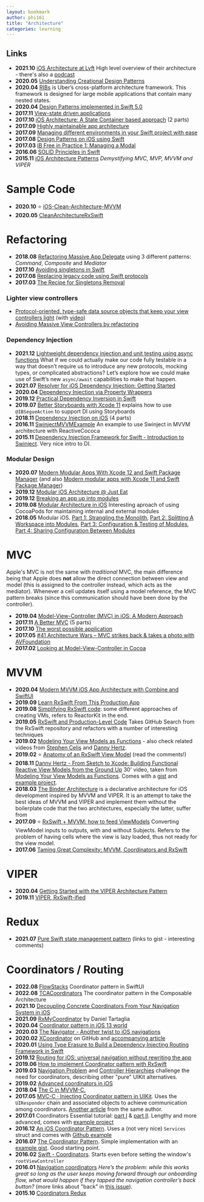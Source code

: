 ```yaml
---
layout: bookmark
author: phi161
title: "Architecture"
categories: learning
---
```


## Links

* **2021.10** [iOS Architecture at Lyft](https://scottberrevoets.com/2021/10/14/ios-architecture-at-lyft/) High level overview of their architecture - there's also a [podcast](https://podcasts.apple.com/us/podcast/mobile-architecture-pt-1-with-scott-berrevoets/id1453587931?i=1000512549072)
* **2020.05** [Understanding Creational Design Patterns](https://lickability.com/blog/understanding-creational-design-patterns/)
* **2020.04** [RIBs](https://github.com/uber/RIBs/wiki) is Uber’s cross-platform architecture framework. This framework is designed for large mobile applications that contain many nested states.
* **2020.04** [Design Patterns implemented in Swift 5.0](https://github.com/ochococo/Design-Patterns-In-Swift)
* **2017.11** [View-state driven applications](https://www.cocoawithlove.com/blog/view-state-driven-applications.html)
* **2017.10** [iOS Architecture: A State Container based approach](https://jobandtalent.engineering/ios-architecture-an-state-container-based-approach-4f1a9b00b82e) (2 parts)
* **2017.09** [Highly maintainable app architecture](http://aplus.rs/2017/highly-maintainable-app-architecture/)
* **2017.09** [Managing different environments in your Swift project with ease](https://medium.com/flawless-app-stories/manage-different-environments-in-your-swift-project-with-ease-659f7f3fb1a6)
* **2017.08** [Design Patterns on iOS using Swift](https://www.raywenderlich.com/160653/design-patterns-ios-using-swift-part-22)
* **2017.03** [IB Free in Practice 1: Managing a Modal](https://www.raizlabs.com/dev/2017/03/ibfree-practice-1-managing-modal/)
* **2016.06** [SOLID Principles in Swift](https://www.youtube.com/watch?v=gkxmeWvGEpU)
* **2015.11** [iOS Architecture Patterns](https://medium.com/ios-os-x-development/ios-architecture-patterns-ecba4c38de52#.qoafphl7f) _Demystifying MVC, MVP, MVVM and VIPER_


# Sample Code

* **2020.10** ⭐️ [iOS-Clean-Architecture-MVVM](https://github.com/kudoleh/iOS-Clean-Architecture-MVVM)
* **2020.05** [CleanArchitectureRxSwift](https://github.com/sergdort/CleanArchitectureRxSwift)


# Refactoring

* **2018.08** [Refactoring Massive App Delegate](https://www.vadimbulavin.com/refactoring-massive-app-delegate/) using 3 different patterns: _Command_, _Composite_ and _Mediator_
* **2017.10** [Avoiding singletons in Swift](https://www.swiftbysundell.com/posts/avoiding-singletons-in-swift)
* **2017.08** [Replacing legacy code using Swift protocols](https://www.swiftbysundell.com/posts/replacing-legacy-code-using-swift-protocols)
* **2017.03** [The Recipe for Singletons Removal](https://albertodebortoli.com/2017/03/15/the-recipe-for-singletons-removal/)

### Lighter view controllers

* [Protocol-oriented, type-safe data source objects that keep your view controllers light](https://github.com/jessesquires/JSQDataSourcesKit) (with [video](https://www.skilled.io/u/swiftsummit/pushing-the-limits-of-protocol-oriented-programming))
* [Avoiding Massive View Controllers by refactoring](https://medium.com/cocoaacademymag/avoiding-massive-view-controllers-by-refactoring-ffb6a55dfa42)

### Dependency Injection

* **2021.12** [Lightweight dependency injection and unit testing using async functions](https://www.swiftbysundell.com/articles/dependency-injection-and-unit-testing-using-async-await/) What if we could actually make our code fully testable in a way that doesn’t require us to introduce any new protocols, mocking types, or complicated abstractions? Let’s explore how we could make use of Swift’s new `async/await` capabilities to make that happen.
* **2021.07** [Resolver for iOS Dependency Injection: Getting Started](https://www.raywenderlich.com/22203552-resolver-for-ios-dependency-injection-getting-started)
* **2020.04** [Dependency Injection via Property Wrappers](https://www.kiloloco.com/articles/004-dependency-injection-via-property-wrappers/)
* **2019.12** [Practical Dependency Inversion in Swift](https://medium.com/flawless-app-stories/practical-dependency-inversion-in-swift-1c1142161a8)
* **2019.07** [Better Storyboards with Xcode 11](https://useyourloaf.com/blog/better-storyboards-with-xcode-11/) explains how to use `@IBSegueAction` to support DI using Storyboards
* **2018.11** [Dependency Injection on iOS](https://medium.com/@fernandodelrio/dependency-injection-on-ios-part-1-4-8847f302b3d9) (4 parts)
* **2016.11** [SwinjectMVVMExample](https://github.com/Swinject/SwinjectMVVMExample) 
An example to use Swinject in MVVM architecture with ReactiveCococa
* **2015.11** [Dependency Injection Framework for Swift - Introduction to Swinject](https://yoichitgy.github.io/post/dependency-injection-framework-for-swift-introduction-to-swinject/). Very nice intro to DI.

### Modular Design

* **2020.07** [Modern Modular Apps With Xcode 12 and Swift Package Manager](https://medium.com/kinandcartacreated/modern-modular-apps-with-xcode-12-and-swift-package-manager-a84aedace575) (and also [Modern modular apps with Xcode 11 and Swift Package Manager](https://medium.com/kinandcartacreated/modern-modular-apps-with-xcode-11-and-swift-package-manager-6b4afa0125be))
* **2019.12** [Modular iOS Architecture @ Just Eat](https://tech.just-eat.com/2019/12/18/modular-ios-architecture-just-eat/)
* **2019.12** [Breaking an app up into modules](https://www.donnywals.com/breaking-an-app-up-into-modules/)
* **2019.08** [Modular Architecture in iOS](https://medium.com/flawless-app-stories/a-modular-architecture-in-swift-aafd9026aa99) Interesting aproach of using CocoaPods for maintaining internal and external modules
* **2018.05** Modular iOS. [Part 1: Strangling the Monolith](https://medium.com/kinandcartacreated/modular-ios-strangling-the-monolith-4a6843a28992), [Part 2: Splitting A Workspace into Modules](https://medium.com/kinandcartacreated/modular-ios-splitting-a-workspace-into-modules-331293f1090), [Part 3: Configuration & Testing of Modules](https://medium.com/kinandcartacreated/modular-ios-part-3-configuration-testing-of-modules-2f287b19eeef), [Part 4: Sharing Configuration Between Modules](https://medium.com/kinandcartacreated/modular-ios-part-4-sharing-configuration-between-modules-b08a31490447)


# MVC

Apple's MVC is not the same with _traditional_ MVC, the main difference being that Apple does __not__ allow the direct connection between view and model (this is assigned to the controller instead, which acts as the mediator). Whenever a cell updates itself using a model reference, the MVC pattern breaks (since this communication should have been done by the controller).

* **2019.04** [Model-View-Controller (MVC) in iOS: A Modern Approach](https://www.raywenderlich.com/132662/mvc-in-ios-a-modern-approach)
* **2017.11** [A Better MVC](https://davedelong.com/blog/2017/11/06/a-better-mvc-part-1-the-problems/) (5 parts)
* **2017.10** [The worst possible application](https://www.cocoawithlove.com/blog/worst-possible-application.html)
* **2017.05** [#41 Architecture Wars – MVC strikes back & takes a photo with AVFoundation](https://swifting.io/blog/2017/05/06/41-architecture-wars-mvc-strikes-back-takes-a-photo-with-avfoundation/)
* **2017.02** [Looking at Model-View-Controller in Cocoa](https://www.cocoawithlove.com/blog/mvc-and-cocoa.html)


# MVVM

* **2020.04** [Modern MVVM iOS App Architecture with Combine and SwiftUI](https://www.vadimbulavin.com/modern-mvvm-ios-app-architecture-with-combine-and-swiftui/)
* **2019.09** [Learn RxSwift From This Production App](https://andreaslydemann.com/learn-rxswift-from-this-production-app/)
* **2019.08** [Simplifying RxSwift code](https://medium.com/flawless-app-stories/simplifying-rxswift-code-78071d5b780): some different approaches of creating VMs, refers to ReactorKit in the end.
* **2019.05** [RxSwift and Production-Level Code](https://betterprogramming.pub/rxswift-github-search-done-right-d57aa042f97f) Takes GitHub Search from the RxSwift repository and refactors with a number of interesting techniques
* **2019.02** [Modeling Your View Models as Functions](https://medium.com/grailed-engineering/modeling-your-view-models-as-functions-65b58525717f) - also check related videos from [Stephen Celis](https://www.youtube.com/watch?v=uTLG_LgjWGA) and [Danny Hertz](https://www.youtube.com/watch?v=9UqDk33pkKA).
* **2019.02** ⭐️ [Anatomy of an RxSwift View Model](https://medium.com/@chuck.krutsinger/anatomy-of-an-rxswift-view-model-cd45d35a710) (read the comments!)
* **2018.11** [Danny Hertz - From Sketch to Xcode: Building Functional Reactive View Models from the Ground Up](https://www.youtube.com/watch?v=9UqDk33pkKA) 30' video, taken from [Modeling Your View Models as Functions](https://medium.com/grailed-engineering/modeling-your-view-models-as-functions-65b58525717f). Comes with a [gist](https://gist.github.com/dannyhertz/9eb4247e784e0c3b2ff8ec60098630a2) and [example project](https://github.com/pablobarcos/RxSwiftReactiveViewModel).
* **2018.03** [The Binder Architecture](https://github.com/DeclarativeHub/TheBinderArchitecture/) is a declarative architecture for iOS development inspired by MVVM and VIPER. It is an attempt to take the best ideas of MVVM and VIPER and implement them without the boilerplate code that the two architectures, especially the latter, suffer from
* **2017.09** ⭐️ [RxSwift + MVVM: how to feed ViewModels](https://medium.com/blablacar/rxswift-mvvm-66827b8b3f10) Converting ViewModel inputs to outputs, with and without Subjects. Refers to the problem of having cells where the view is lazy loaded, thus not ready for the view model.
* **2017.06** [Taming Great Complexity: MVVM, Coordinators and RxSwift](https://blog.uptech.team/taming-great-complexity-mvvm-coordinators-and-rxswift-8daf8a76e7fd)


# VIPER

* **2020.04** [Getting Started with the VIPER Architecture Pattern](https://www.raywenderlich.com/8440907-getting-started-with-the-viper-architecture-pattern)
* **2019.11** [VIPER, RxSwift-ified](https://medium.com/@danielt1263/viper-rxswift-ified-1ec3ae8ab9a6)


# Redux

* **2021.07** [Pure Swift state management pattern](https://www.reddit.com/r/swift/comments/om4xbq/pure_swift_state_management_pattern/) (links to gist - interesting comments)


# Coordinators / Routing

* **2022.08** [FlowStacks](https://github.com/johnpatrickmorgan/FlowStacks) Coordinator pattern in SwiftUI
* **2022.08** [TCACoordinators](https://github.com/johnpatrickmorgan/TCACoordinators) The coordinator pattern in the Composable Architecture
* **2021.10** [Decoupling Concrete Coordinators From Your Navigation System in iOS](https://betterprogramming.pub/decoupling-concrete-coordinators-from-your-navigation-system-in-ios-27f39f8e8d8)
* **2021.09** [RxMyCoordinator](https://github.com/danielt1263/RxMyCoordinator) by  Daniel Tartaglia
* **2020.04** [Coordinator pattern in iOS 13 world](https://aplus.rs/2020/coordinator-pattern-for-ios13/)
* **2020.03** [The Navigator - Another twist to iOS navigations](https://jobandtalent.engineering/the-navigator-420b24fc57da)
* **2020.02** [XCoordinator](https://github.com/quickbirdstudios/XCoordinator) on GitHub and [accompanying article](https://quickbirdstudios.com/blog/ios-navigation-library-based-on-the-coordinator-pattern/)
* **2020.01** [Using Type Erasure to Build a Dependency Injecting Routing Framework in Swift](https://swiftrocks.com/using-type-erasure-to-build-a-dependency-injector-in-swift.html)
* **2019.12** [Routing for iOS: universal navigation without rewriting the app](https://badootech.badoo.com/routing-for-ios-universal-navigation-without-rewriting-the-app-215b52a37cf2)
* **2019.06** [How to implement Coordinator pattern with RxSwift](https://benoitpasquier.com/integrate-coordinator-pattern-in-rxswift/)
* **2019.03** [Navigation Problem](http://kean.github.io/post/navigation-problem) and [Controller Hierarchies](https://sandofsky.com/blog/controller-hierarchies.html) challenge the need for coordinators, describing other "pure" UIKit alternatives.
* **2019.02** [Advanced coordinators in iOS](https://www.hackingwithswift.com/articles/175/advanced-coordinator-pattern-tutorial-ios)
* **2018.04** [The C in MVVM-C.](https://medium.com/@myurieff/the-c-in-mvvm-c-2b18ff26e195)
* **2017.05** [MVC-C · Injecting Coordinator pattern in UIKit](http://aplus.rs/2017/mvc-c-injecting-coordinator-pattern-in-uikit/). Uses the `UIResponder` chain and associated objects to achieve communication among coordinators. [Another article](http://aplus.rs/2018/coordinator-missing-pattern-uikit/) from the same author.
* **2017.01** Coordinators Essential tutorial: [part I](https://medium.com/blacklane-engineering/coordinators-essential-tutorial-part-i-376c836e9ba7) & [part II](https://medium.com/@panovdev/coordinators-essential-tutorial-part-ii-b5ab3eb4a74). Lengthy and more advanced, comes with [example project](https://github.com/AndreyPanov/ApplicationCoordinator)
* **2016.12** [An iOS Coordinator Pattern](https://will.townsend.io/2016/an-ios-coordinator-pattern). Uses a (not very nice) `Services` struct and comes with [Github example](https://github.com/wtsnz/Coordinator-Example)
* **2016.07** [The Coordinator Pattern](https://www.iamsim.me/the-coordinator-pattern/). Simple implementation with an [example gist](https://gist.github.com/simme/ea0918d534f13ace3445e84ec043ed99). Good starting point.
* **2016.02** [Swift - Coordinators](http://skyefreeman.io/programming/2016/02/23/playing_with_app_coordinators.html). Starts even before setting the window's `rootViewController`
* **2016.01** [Navigation coordinators](http://irace.me/navigation-coordinators) _Here’s the problem: while this works great so long as the user keeps moving forward through our onboarding flow, what would happen if they tapped the navigation controller’s back button?_ (more links about "back" in [this issue](https://github.com/ReSwift/ReSwift-Router/issues/17)).
* **2015.10** [Coordinators Redux](http://khanlou.com/2015/10/coordinators-redux/)
